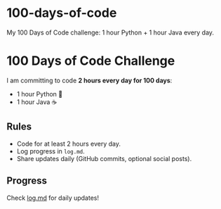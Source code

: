 # 100-days-of-code
My 100 Days of Code challenge: 1 hour Python + 1 hour Java every day.
# 100 Days of Code Challenge

I am committing to code **2 hours every day for 100 days**:
- 1 hour Python 🐍
- 1 hour Java ☕

## Rules
- Code for at least 2 hours every day.
- Log progress in `log.md`.
- Share updates daily (GitHub commits, optional social posts).

## Progress
Check [log.md](./log.md) for daily updates!
